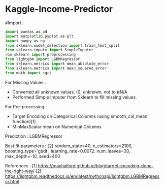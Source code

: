 # Kaggle-Income-Predictor



#Import : 
```python
import pandas as pd
import matplotlib.pyplot as plt
import numpy as np
from sklearn.model_selection import train_test_split
from sklearn.impute import SimpleImputer
rom sklearn import preprocessing
from lightgbm import LGBMRegressor
from sklearn.metrics import mean_absolute_error
from sklearn.metrics import mean_squared_error
from math import sqrt
```

For Missing Values : 
- Converted all unknown values, (0, unknown, no) to #N/A
- Performed Simple Imputer from Sklearn to fill missing values. 

For Pre-processing : 
- Target Encoding on Categorical Columns (using smooth_cal_mean function)[1] 
- MinMaxScalar mean on Numerical Columns 

Prediction : 
LGBMRegressor

Best fit parameters : [2]
random_state=40, 
n_estimators=2100, 
boosting_type='gbdt', 
learning_rate=0.0072,
num_leaves=30,
max_depth=-10,
seed=400


References :
[1] https://maxhalford.github.io/blog/target-encoding-done-the-right-way/
[2] https://lightgbm.readthedocs.io/en/latest/pythonapi/lightgbm.LGBMRegressor.html
